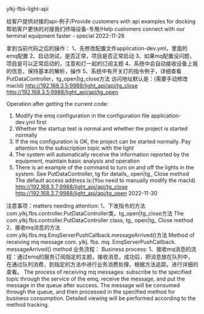 ylkj-fbs-light-api

给客户提供对接的api-例子/Provide customers with api examples for docking
帮助客户更快的对接我们终端设备-专用/Help customers connect with our terminal equipment faster - special
2022-11-28




拿到当前代码之后的操作：
1、先修改配置文件application-dev.yml，里面的emq配置
2、启动测试，是否正常，项目是否正常启动
3、如果mq配置没问题，项目是可以正常启动的，注意和灯一起的订阅主题
4、系统中会自动接收设备上报的信息，保持基本的解析，操作
5、系统中有开关灯的指令例子，详细查看PutDataController，tg_open|tg_close方法
访问地址默认是：(需要手动修改macId)
	http://192.168.3.5:9988/light_api/api/tg_close
	http://192.168.3.5:9988/light_api/api/tg_open



Operation after getting the current code:
1. Modify the emq configuration in the configuration file application-dev.yml first
2. Whether the startup test is normal and whether the project is started normally
3. If the mq configuration is OK, the project can be started normally. Pay attention to the subscription topic with the light
4. The system will automatically receive the information reported by the equipment, maintain basic analysis and operation
5. There is an example of the command to turn on and off the lights in the system. See PutDataController, tg for details_ open|tg_ Close method
The default access address is:(You need to manually modify the macId)
	http://192.168.3.7:9988/light_api/api/tg_close
	http://192.168.3.7:9988/light_api/api/tg_open
2022-11-30


注意事项：matters needing attention:
	1、下发指令的方法com.ylkj.fbs.controller.PutDataController类，tg_open|tg_close方法
	   The com.ylkj.fbs.controller.PutDataController class, tg_ open|tg_ Close method
	2、接收mq消息的方法com.ylkj.fbs.mq.EmqServerPushCallback.messageArrived()方法
	   Method of receiving mq message com. ylkj. fbs. mq. EmqServerPushCallback. messageArrived() method
业务流程：	Business process:
	1、接收mq消息的流程：通过emq的服务订阅指定的主题，接收消息，成功后，把消息放在队列中，在通过队列消费，到指定的方法中进行业务消费处理，根据方法追踪，进行详细的查看。
	  The process of receiving mq messages: subscribe to the specified topic through the service of the emq, receive the message, 
	  and put the message in the queue after success. The message will be consumed through the queue, 
	  and then processed in the specified method for business consumption. Detailed viewing will be performed according to the method tracking.
	  


















